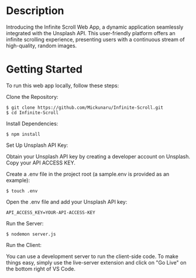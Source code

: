 # Description

Introducing the Infinite Scroll Web App, a dynamic application seamlessly integrated with the Unsplash API. This user-friendly platform offers an infinite scrolling experience, presenting users with a continuous stream of high-quality, random images.

# Getting Started

To run this web app locally, follow these steps:

Clone the Repository:

    $ git clone https://github.com/Mickunaru/Infinite-Scroll.git
    $ cd Infinite-Scroll

Install Dependencies:

    $ npm install

Set Up Unsplash API Key:

Obtain your Unsplash API key by creating a developer account on Unsplash.
Copy your API ACCESS KEY.

Create a .env file in the project root (a sample.env is provided as an example):

    $ touch .env

Open the .env file and add your Unsplash API key:

    API_ACCESS_KEY=YOUR-API-ACCESS-KEY

Run the Server:

    $ nodemon server.js

Run the Client:

You can use a development server to run the client-side code. To make things easy, simply use the live-server extension and click on "Go Live" on the bottom right of VS Code.
